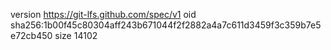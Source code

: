 version https://git-lfs.github.com/spec/v1
oid sha256:1b00f45c80304aff243b671044f2f2882a4a7c611d3459f3c359b7e5e72cb450
size 14102
